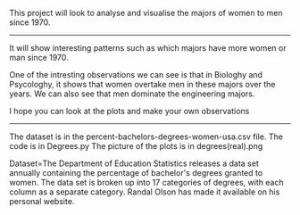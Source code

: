 This project will look to analyse and visualise the majors of women to men since 1970.
___________________________________________________________________________________________________

It will show interesting patterns such as which majors have more women or man since 1970.

One of the intresting observations we can see is that in Biologhy and Psycologhy, it shows that women overtake men in these majors over the years. We can also see that men dominate the engineering majors. 

I hope you can look at the plots and make your own observations


_____________________________________________________________________________________________________

The dataset is in the percent-bachelors-degrees-women-usa.csv file.
The code is in Degrees.py
The picture of the plots is in degrees(real).png 

Dataset=The Department of Education Statistics releases a data set annually containing the percentage of bachelor's degrees granted to women. The data set is broken up into 17 categories of degrees, with each column as a separate category. Randal Olson has made it available on his personal website.
